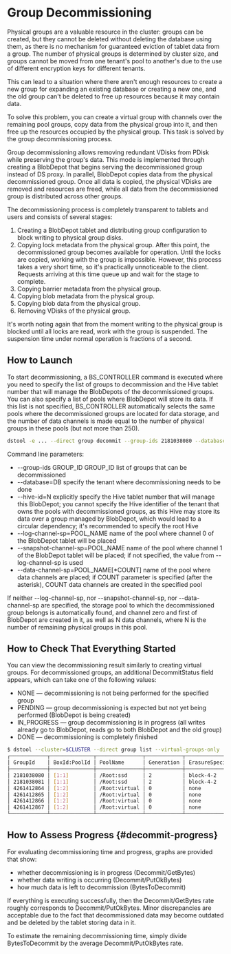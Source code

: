 # Group Decommissioning

Physical groups are a valuable resource in the cluster: groups can be created, but they cannot be deleted without deleting the database using them, as there is no mechanism for guaranteed eviction of tablet data from a group. The number of physical groups is determined by cluster size, and groups cannot be moved from one tenant's pool to another's due to the use of different encryption keys for different tenants.

This can lead to a situation where there aren't enough resources to create a new group for expanding an existing database or creating a new one, and the old group can't be deleted to free up resources because it may contain data.

To solve this problem, you can create a virtual group with channels over the remaining pool groups, copy data from the physical group into it, and then free up the resources occupied by the physical group. This task is solved by the group decommissioning process.

Group decommissioning allows removing redundant VDisks from PDisk while preserving the group's data. This mode is implemented through creating a BlobDepot that begins serving the decommissioned group instead of DS proxy. In parallel, BlobDepot copies data from the physical decommissioned group. Once all data is copied, the physical VDisks are removed and resources are freed, while all data from the decommissioned group is distributed across other groups.

The decommissioning process is completely transparent to tablets and users and consists of several stages:

1. Creating a BlobDepot tablet and distributing group configuration to block writing to physical group disks.
2. Copying lock metadata from the physical group. After this point, the decommissioned group becomes available for operation. Until the locks are copied, working with the group is impossible. However, this process takes a very short time, so it's practically unnoticeable to the client. Requests arriving at this time queue up and wait for the stage to complete.
3. Copying barrier metadata from the physical group.
4. Copying blob metadata from the physical group.
5. Copying blob data from the physical group.
6. Removing VDisks of the physical group.

It's worth noting again that from the moment writing to the physical group is blocked until all locks are read, work with the group is suspended. The suspension time under normal operation is fractions of a second.

## How to Launch

To start decommissioning, a BS_CONTROLLER command is executed where you need to specify the list of groups to decommission and the Hive tablet number that will manage the BlobDepots of the decommissioned groups. You can also specify a list of pools where BlobDepot will store its data. If this list is not specified, BS_CONTROLLER automatically selects the same pools where the decommissioned groups are located for data storage, and the number of data channels is made equal to the number of physical groups in these pools (but not more than 250).

```bash
dstool -e ... --direct group decommit --group-ids 2181038080 --database=/Root/db1 --hive-id=72057594037968897
```

Command line parameters:

* --group-ids GROUP_ID GROUP_ID list of groups that can be decommissioned
* --database=DB specify the tenant where decommissioning needs to be done
* --hive-id=N explicitly specify the Hive tablet number that will manage this BlobDepot; you cannot specify the Hive identifier of the tenant that owns the pools with decommissioned groups, as this Hive may store its data over a group managed by BlobDepot, which would lead to a circular dependency; it's recommended to specify the root Hive
* --log-channel-sp=POOL_NAME name of the pool where channel 0 of the BlobDepot tablet will be placed
* --snapshot-channel-sp=POOL_NAME name of the pool where channel 1 of the BlobDepot tablet will be placed; if not specified, the value from --log-channel-sp is used
* --data-channel-sp=POOL_NAME[*COUNT] name of the pool where data channels are placed; if COUNT parameter is specified (after the asterisk), COUNT data channels are created in the specified pool

If neither --log-channel-sp, nor --snapshot-channel-sp, nor --data-channel-sp are specified, the storage pool to which the decommissioned group belongs is automatically found, and channel zero and first of BlobDepot are created in it, as well as N data channels, where N is the number of remaining physical groups in this pool.

## How to Check That Everything Started

You can view the decommissioning result similarly to creating virtual groups. For decommissioned groups, an additional DecommitStatus field appears, which can take one of the following values:

* NONE — decommissioning is not being performed for the specified group
* PENDING — group decommissioning is expected but not yet being performed (BlobDepot is being created)
* IN_PROGRESS — group decommissioning is in progress (all writes already go to BlobDepot, reads go to both BlobDepot and the old group)
* DONE — decommissioning is completely finished

```bash
$ dstool --cluster=$CLUSTER --direct group list --virtual-groups-only
┌────────────┬──────────────┬───────────────┬────────────┬────────────────┬─────────────────┬──────────────┬───────────────────┬──────────────────┬───────────────────┬─────────────┬────────────────┐
│ GroupId    │ BoxId:PoolId │ PoolName      │ Generation │ ErasureSpecies │ OperatingStatus │ VDisks_TOTAL │ VirtualGroupState │ VirtualGroupName │ BlobDepotId       │ ErrorReason │ DecommitStatus │
├────────────┼──────────────┼───────────────┼────────────┼────────────────┼─────────────────┼──────────────┼───────────────────┼──────────────────┼───────────────────┼─────────────┼────────────────┤
│ 2181038080 │ [1:1]        │ /Root:ssd     │ 2          │ block-4-2      │ FULL            │ 8            │ WORKING           │                  │ 72075186224038160 │             │ IN_PROGRESS    │
│ 2181038081 │ [1:1]        │ /Root:ssd     │ 2          │ block-4-2      │ FULL            │ 8            │ WORKING           │                  │ 72075186224038161 │             │ IN_PROGRESS    │
│ 4261412864 │ [1:2]        │ /Root:virtual │ 0          │ none           │ DISINTEGRATED   │ 0            │ WORKING           │ vg1              │ 72075186224037888 │             │ NONE           │
│ 4261412865 │ [1:2]        │ /Root:virtual │ 0          │ none           │ DISINTEGRATED   │ 0            │ WORKING           │ vg2              │ 72075186224037890 │             │ NONE           │
│ 4261412866 │ [1:2]        │ /Root:virtual │ 0          │ none           │ DISINTEGRATED   │ 0            │ WORKING           │ vg3              │ 72075186224037889 │             │ NONE           │
│ 4261412867 │ [1:2]        │ /Root:virtual │ 0          │ none           │ DISINTEGRATED   │ 0            │ WORKING           │ vg4              │ 72075186224037891 │             │ NONE           │
└────────────┴──────────────┴───────────────┴────────────┴────────────────┴─────────────────┴──────────────┴───────────────────┴──────────────────┴───────────────────┴─────────────┴────────────────┘
```

## How to Assess Progress {#decommit-progress}

For evaluating decommissioning time and progress, graphs are provided that show:

* whether decommissioning is in progress (Decommit/GetBytes)
* whether data writing is occurring (Decommit/PutOkBytes)
* how much data is left to decommission (BytesToDecommit)

If everything is executing successfully, then the Decommit/GetBytes rate roughly corresponds to Decommit/PutOkBytes. Minor discrepancies are acceptable due to the fact that decommissioned data may become outdated and be deleted by the tablet storing data in it.

To estimate the remaining decommissioning time, simply divide BytesToDecommit by the average Decommit/PutOkBytes rate.